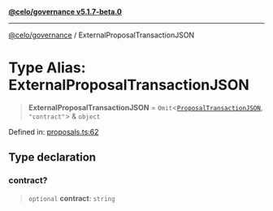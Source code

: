 [**@celo/governance v5.1.7-beta.0**](../README.md)

***

[@celo/governance](../README.md) / ExternalProposalTransactionJSON

# Type Alias: ExternalProposalTransactionJSON

> **ExternalProposalTransactionJSON** = `Omit`\<[`ProposalTransactionJSON`](../interfaces/ProposalTransactionJSON.md), `"contract"`\> & `object`

Defined in: [proposals.ts:62](https://github.com/celo-org/developer-tooling/blob/master/packages/sdk/governance/src/proposals.ts#L62)

## Type declaration

### contract?

> `optional` **contract**: `string`
